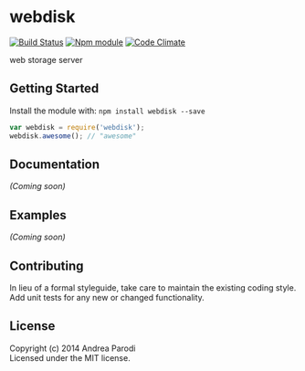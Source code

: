 # webdisk
[![Build Status](https://secure.travis-ci.org/parroit/webdisk.png?branch=master)](http://travis-ci.org/parroit/webdisk)  [![Npm module](https://badge.fury.io/js/webdisk.png)](https://npmjs.org/package/webdisk) [![Code Climate](https://codeclimate.com/github/parroit/webdisk.png)](https://codeclimate.com/github/parroit/webdisk)

web storage server

## Getting Started
Install the module with: `npm install webdisk --save`

```javascript
var webdisk = require('webdisk');
webdisk.awesome(); // "awesome"
```

## Documentation
_(Coming soon)_

## Examples
_(Coming soon)_

## Contributing
In lieu of a formal styleguide, take care to maintain the existing coding style.
Add unit tests for any new or changed functionality.


## License
Copyright (c) 2014 Andrea Parodi  
Licensed under the MIT license.
